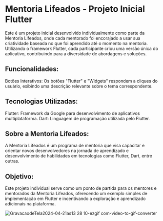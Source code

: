 # Mentoria Lifeados - Projeto Inicial Flutter
Este é um projeto inicial desenvolvido individualmente como parte da Mentoria Lifeados, onde cada mentorado foi encorajado a usar sua criatividade baseada no que foi aprendido até o momento na mentoria. Utilizando o framework Flutter, cada participante criou uma versão única do aplicativo, contribuindo para a diversidade de abordagens e soluções.

## Funcionalidades:
Botões Interativos: Os botões "Flutter" e "Widgets" respondem a cliques do usuário, exibindo uma descrição relevante sobre o tema correspondente.

## Tecnologias Utilizadas:
Flutter: Framework da Google para desenvolvimento de aplicativos multiplataforma.
Dart: Linguagem de programação utilizada pelo Flutter.

## Sobre a Mentoria Lifeados:
A Mentoria Lifeados é um programa de mentoria que visa capacitar e orientar novos desenvolvedores na jornada de aprendizado e desenvolvimento de habilidades em tecnologias como Flutter, Dart, entre outras.

## Objetivo:
Este projeto individual serve como um ponto de partida para os mentores e mentorados da Mentoria Lifeados, oferecendo um exemplo simples de implementação em Flutter e incentivando a exploração e aprendizado adicionais na plataforma.

![GravacaodeTela2024-04-21as13 28 10-ezgif com-video-to-gif-converter](https://github.com/diegofgl/app_split_one/assets/122054408/9d7572b4-c18f-4ec4-b3eb-b2f82bae9803)
